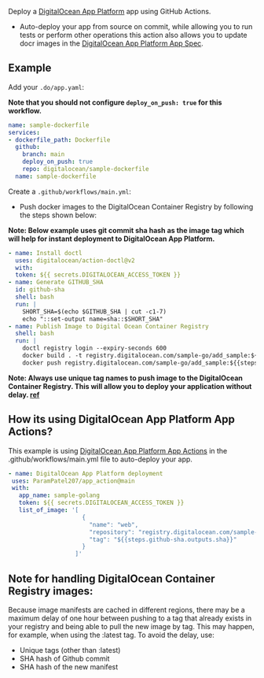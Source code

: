 Deploy a [DigitalOcean App Platform](https://www.digitalocean.com/products/app-platform/) app using GitHub Actions.

 - Auto-deploy your app from source on commit, while allowing you to run tests or perform other operations this action also allows you to update docr images in the [DigitalOcean App Platform App Spec](https://docs.digitalocean.com/products/app-platform/references/app-specification-reference/).

## Example

 Add your `.do/app.yaml`:

**Note that you should not configure `deploy_on_push: true` for this workflow.**

```yaml
name: sample-dockerfile
services:
- dockerfile_path: Dockerfile
  github:
    branch: main
    deploy_on_push: true
    repo: digitalocean/sample-dockerfile
  name: sample-dockerfile
```

Create a `.github/workflows/main.yml`:
- Push docker images to the DigitalOcean Container Registry by following the steps shown below:

**Note: Below example uses git commit sha hash as the image tag which will help for instant deployment to DigitalOcean App Platform.**
```yaml
- name: Install doctl
  uses: digitalocean/action-doctl@v2
  with:
  token: ${{ secrets.DIGITALOCEAN_ACCESS_TOKEN }}
- name: Generate GITHUB_SHA
  id: github-sha
  shell: bash
  run: |
    SHORT_SHA=$(echo $GITHUB_SHA | cut -c1-7)
    echo "::set-output name=sha::$SHORT_SHA"
- name: Publish Image to Digital Ocean Container Registry
  shell: bash
  run: |
    doctl registry login --expiry-seconds 600
    docker build . -t registry.digitalocean.com/sample-go/add_sample:${{steps.github-sha.outputs.sha}}
    docker push registry.digitalocean.com/sample-go/add_sample:${{steps.github-sha.outputs.sha}}
```
**Note: Always use unique tag names to push image to the DigitalOcean Container Registry. This will allow you to deploy your application without delay. [ref](https://docs.digitalocean.com/products/container-registry/quickstart/)**

## How its using DigitalOcean App Platform App Actions?

This example is using [DigitalOcean App Platform App Actions](https://github.com/ParamPatel207/app_action) in the .github/workflows/main.yml file to auto-deploy your app.

```yaml
- name: DigitalOcean App Platform deployment
 uses: ParamPatel207/app_action@main
 with:
   app_name: sample-golang
   token: ${{ secrets.DIGITALOCEAN_ACCESS_TOKEN }}
   list_of_image: '[
                     {
                       "name": "web",
                       "repository": "registry.digitalocean.com/sample-go/add_sample",
                       "tag": "${{steps.github-sha.outputs.sha}}"
                     }
                   ]'
```
## Note for handling DigitalOcean Container Registry images: 
Because image manifests are cached in different regions, there may be a maximum delay of one hour between pushing to a tag that already exists in your registry and being able to pull the new image by tag. This may happen, for example, when using the :latest tag. To avoid the delay, use:

- Unique tags (other than :latest)
- SHA hash of Github commit
- SHA hash of the new manifest